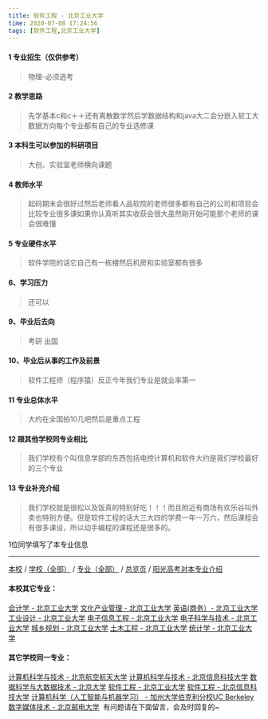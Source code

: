 ```yaml
---
title: 软件工程 - 北京工业大学
time: 2020-07-08 17:24:56
tags: [软件工程,北京工业大学]
---
```

#### 1 专业招生（仅供参考）  
> 物理-必须选考



#### 2 教学思路  
> 先学基本c和c＋＋还有离散数学然后学数据结构和java大二会分嵌入软工大数据方向每个专业都有自己的专业选修课


#### 3 本科生可以参加的科研项目  
>  大创、实验室老师横向课题



#### 4 教师水平
> 起码期末会很好过然后老师看人品软院的老师很多都有自己的公司和项目会比较专业很多课如果你认真听其实收获会很大虽然刚开始可能那个老师的课会很难懂



#### 5 专业硬件水平
> 软件学院的话它自己有一栋楼然后机房和实验室都有很多



#### 6、学习压力
> 还可以


#### 9、毕业后去向  
> 考研 出国


#### 10、毕业后从事的工作及前景  
> 软件工程师（程序猿）反正今年我们专业是就业率第一



#### 11 专业总体水平 
> 大约在全国拍10几吧然后是重点工程



####  12 跟其他学校同专业相比 
> 我们学校有个叫信息学部的东西包括电控计算机和软件大约是我们学校最好的三个专业



####  13 专业补充介绍  
> 我们学校就是很松以及饭真的特别好吃！！！而且附近有商场有欢乐谷叫外卖也特别方便。但是软件工程的话大三大四的学费一年一万六，然后课程会有很多课设，所以动手编程的课程还是很多的。


 1位同学填写了本专业信息
***
[本校](http://www.jianshu.com/p/ded1252ce2d5) / [学校（全部）](http://www.jianshu.com/p/3efa6bcca419) / [专业（全部）](http://www.jianshu.com/p/2d4c6d3552c2) / [总览页](http://www.jianshu.com/p/445daeb4fa00) / [阳光高考对本专业介绍](http://gaokao.chsi.com.cn/sch/zyk/view.do?schId=73394534&specId=73384356)
#### 本校其它专业：
[会计学 - 北京工业大学](http://www.jianshu.com/p/010c80d0566b)
[文化产业管理 - 北京工业大学](http://www.jianshu.com/p/45a980a6b8c6)
[英语(商务）- 北京工业大学](http://www.jianshu.com/p/e24df7ec2a30)
[工业设计 - 北京工业大学](http://www.jianshu.com/p/9adc32b162f9)
[电子信息工程 - 北京工业大学](http://www.jianshu.com/p/935f8b4dc83f)
[电子科学与技术 - 北京工业大学](http://www.jianshu.com/p/349a571c8cbb)
[城乡规划 - 北京工业大学](http://www.jianshu.com/p/608d0f13dc58)
[土木工程 - 北京工业大学](http://www.jianshu.com/p/897ea4d65bab)
[统计学 - 北京工业大学](https://www.jianshu.com/p/7d413fc80aa5) 
#### 其它学校同一专业：
[计算机科学与技术 - 北京航空航天大学](http://www.jianshu.com/p/0170ec3b0f46)
[计算机科学与技术 - 北京信息科技大学](http://www.jianshu.com/p/bfa632335c6c)
[数据科学与大数据技术 - 北京大学](http://www.jianshu.com/p/fb4a3d978b23)
[软件工程 - 北京工业大学](http://www.jianshu.com/p/fe7eac515ee2)
[软件工程 - 北京信息科技大学](http://www.jianshu.com/p/00b64cf2e2de)
[计算机科学（人工智能与机器学习） - 加州大学伯克利分校UC Berkeley](https://www.jianshu.com/p/5bcaa17993d3) 
[数字媒体技术 - 北京邮电大学](https://www.jianshu.com/p/3a656fceae8d) 
有问题请在下面留言，会及时回复的~